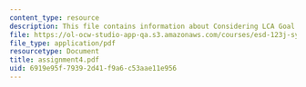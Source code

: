 ```yaml
---
content_type: resource
description: This file contains information about Considering LCA Goal & Scope.
file: https://ol-ocw-studio-app-qa.s3.amazonaws.com/courses/esd-123j-systems-perspectives-on-industrial-ecology-spring-2006/6919e95f79392d41f9a6c53aae11e956_assignment4.pdf
file_type: application/pdf
resourcetype: Document
title: assignment4.pdf
uid: 6919e95f-7939-2d41-f9a6-c53aae11e956
---
```

